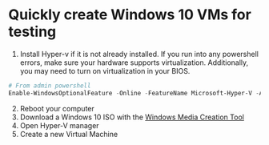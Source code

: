 # Quickly create Windows 10 VMs for testing
1. Install Hyper-v if it is not already installed. If you run into any powershell errors, make sure your hardware supports virtualization. Additionally, you may need to turn on virtualization in your BIOS.

```powershell
# From admin powershell
Enable-WindowsOptionalFeature -Online -FeatureName Microsoft-Hyper-V -All
```
2. Reboot your computer
3. Download a Windows 10 ISO with the [Windows Media Creation Tool](https://www.microsoft.com/en-us/software-download/windows10) 
4. Open Hyper-V manager
5. Create a new Virtual Machine



